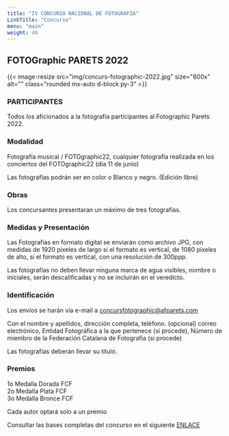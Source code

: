 ```yaml
---
title: "IV CONCURSO NACIONAL DE FOTOGRAFIA"
LinkTitle: "Concurso"
menu: "main"
weight: 40
---
```

## FOTOGraphic PARETS 2022

{{< image-resize src="img/concurs-fotographic-2022.jpg" size="800x" alt="" class="rounded mx-auto d-block py-3" >}}

### PARTICIPANTES

Todos los aficionados a la fotografía participantes al Fotographic Parets 2022.

### Modalidad

Fotografía musical / FOTOgraphic22, cualquier fotografía realizada en los conciertos del FOTOgraphic22 (día 11 de junio)

Las fotografías podrán ser en color o Blanco y negro. (Edición libre)

### Obras

Los concursantes presentaran un máximo de tres fotografías.

### Medidas y Presentación

Las Fotografías en formato digital se enviarán como archivo JPG, con medidas de 1920 pixeles de largo si el formato es vertical, de 1080 píxeles de alto, sí el formato es vertical, con una resolución de 300ppp.

Las fotografías no deben llevar ninguna marca de agua visibles, nombre o iniciales, serán descalificadas y no se incluirán en el veredicto.

### Identificación

Los envíos se harán vía e-mail a concursfotographic@afparets.com

Con el nombre y apellidos, dirección completa, teléfono. (opcional) correo electrónico, Entidad Fotográfica a la que pertenece (si procede), Número de miembro de la Federación Catalana de Fotografía (si procede)

Las fotografías deberán llevar su título.

### Premios

1o Medalla Dorada FCF\
2o Medalla Plata FCF\
3o Medalla Bronce FCF

Cada autor optará solo a un premio

Consultar las bases completas del concurso en el siguiente [ENLACE](/pdf/bases-concurso-2022.pdf)
